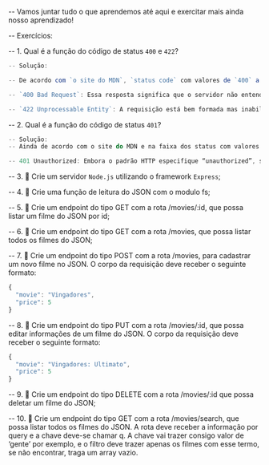 -- Vamos juntar tudo o que aprendemos até aqui e exercitar mais ainda nosso aprendizado!

-- Exercícios:

-- 1. Qual é a função do código de status `400` e `422`?
```js
-- Solução: 

-- De acordo com `o site do MDN`, `status code` com valores de `400` a `499`, são `erros do cliente`:

-- `400 Bad Request`: Essa resposta significa que o servidor não entendeu a requisição, pois está com uma `sintaxe inválida`.

-- `422 Unprocessable Entity`: A requisição está bem formada mas inabilitada para ser seguida devido aos `erros semânticos`.
```

-- 2. Qual é a função do código de status `401`?
```js
-- Solução: 
-- Ainda de acordo com o site do MDN e na faixa dos status com valores 400:

-- 401 Unauthorized: Embora o padrão HTTP especifique “unauthorized”, semanticamente, essa resposta significa “unauthenticated”. Ou seja, o cliente deve se autenticar para obter a resposta solicitada.
```

-- 3. 🚀 Crie um servidor `Node.js` utilizando o framework `Express`;

-- 4. 🚀 Crie uma função de leitura do JSON com o modulo fs;

-- 5. 🚀 Crie um endpoint do tipo GET com a rota /movies/:id, que possa listar um filme do JSON por id;

-- 6. 🚀 Crie um endpoint do tipo GET com a rota /movies, que possa listar todos os filmes do JSON;

-- 7. 🚀 Crie um endpoint do tipo POST com a rota /movies, para cadastrar um novo filme no JSON.
O corpo da requisição deve receber o seguinte formato:
```js
{
  "movie": "Vingadores",
  "price": 5
}
```

-- 8. 🚀 Crie um endpoint do tipo PUT com a rota /movies/:id, que possa editar informações de um filme do JSON.
O corpo da requisição deve receber o seguinte formato:
```js
{
  "movie": "Vingadores: Ultimato",
  "price": 5
}
```

-- 9. 🚀 Crie um endpoint do tipo DELETE com a rota /movies/:id que possa deletar um filme do JSON;

-- 10. 🚀 Crie um endpoint do tipo GET com a rota /movies/search, que possa listar todos os filmes do JSON.
A rota deve receber a informação por query e a chave deve-se chamar q. A chave vai trazer consigo valor de ‘gente’ por exemplo, e o filtro deve trazer apenas os filmes com esse termo, se não encontrar, traga um array vazio.
